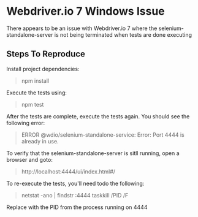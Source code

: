 # Webdriver.io 7 Windows Issue
There appears to be an issue with Webdriver.io 7 where the selenium-standalone-server is not being terminated when tests are done executing

## Steps To Reproduce
Install project dependencies:
> npm install

Execute the tests using:
> npm test

After the tests are complete, execute the tests again.
You should see the following error:
> ERROR @wdio/selenium-standalone-service: Error: Port 4444 is already in use.

To verify that the selenium-standalone-server is sitll running, open a browser and goto:
> http://localhost:4444/ui/index.html#/

To re-execute the tests, you'll need todo the following:
> netstat -ano | findstr :4444
> taskkill /PID <PID> /F

Replace <PID> with the PID from the process running on 4444
